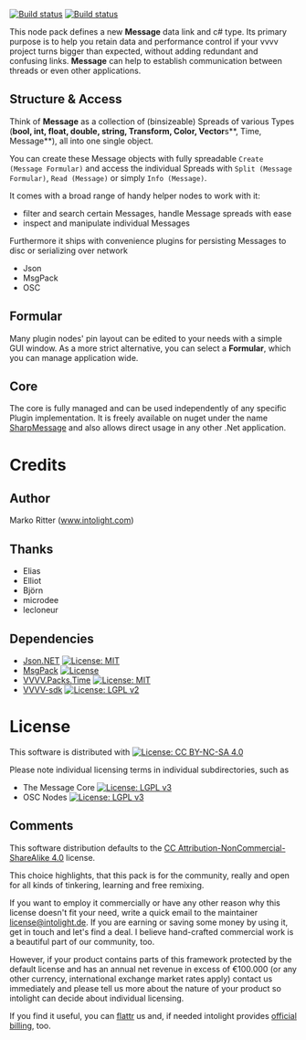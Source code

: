 [![Build status](https://ci.appveyor.com/api/projects/status/xupapctmj83we10a/branch/master?pendingText=Master%20Pending&failingText=Master%20Fail&passingText=Master%20OK&svg=true)](https://ci.appveyor.com/project/velcrome/vvvv-message-tem27/branch/master) [![Build status](https://ci.appveyor.com/api/projects/status/xupapctmj83we10a/branch/develop?pendingText=Develop%20Pending&failingText=Develop%20Fail&passingText=Develop%20OK&svg=true)](https://ci.appveyor.com/project/velcrome/vvvv-message-tem27/branch/develop)

This node pack defines a new **Message** data link and c# type. Its primary purpose is to help you retain data and performance control if your vvvv project turns bigger than expected, without adding redundant and confusing links. **Message** can help to establish communication between threads or even other applications. 

Structure & Access
------------------
Think of **Message** as a collection of (binsizeable) Spreads of various Types (**bool, int, float, double, string, Transform, Color, Vector**s**, Time, Message**), all into one single object. 

You can create these Message objects with fully spreadable `Create (Message Formular)` and access the individual Spreads with  `Split (Message Formular)`, `Read (Message)` or simply `Info (Message)`. 

It comes with a broad range of handy helper nodes to work with it:
* filter and search certain Messages, handle Message spreads with ease
* inspect and manipulate individual Messages

Furthermore it ships with convenience plugins for persisting Messages to disc or serializing over network
* Json
* MsgPack
* OSC

Formular
--------
Many plugin nodes' pin layout can be edited to your needs with a simple GUI window.
As a more strict alternative, you can select a **Formular**, which you can manage application wide.

Core
----
The core is fully managed and can be used independently of any specific Plugin implementation. It is freely available on nuget under the name [SharpMessage](https://www.nuget.org/packages/SharpMessage/) and also allows direct usage in any other .Net application.

Credits
=======

Author
------
Marko Ritter (www.intolight.com)

Thanks
------
* Elias
* Elliot
* Björn
* microdee
* lecloneur

Dependencies
----
* [Json.NET](http://james.newtonking.com/projects/json-net.aspx) [![License: MIT](https://img.shields.io/badge/License-MIT-yellow.svg)](https://opensource.org/licenses/MIT)
* [MsgPack](http://msgpack.org/index.html)  [![License](https://img.shields.io/badge/License-Apache%202.0-blue.svg)](https://opensource.org/licenses/Apache-2.0)
* [VVVV.Packs.Time](https://github.com/letmp/vvvv-Time) [![License: MIT](https://img.shields.io/badge/License-MIT-yellow.svg)](https://opensource.org/licenses/MIT)
* [VVVV-sdk](https://github.com/vvvv/vvvv-sdk) [![License: LGPL v2](https://img.shields.io/badge/License-LGPL%20v2-blue.svg)](http://www.gnu.org/licenses/lgpl-2.0)

License
=======
This software is distributed with [![License: CC BY-NC-SA 4.0](https://img.shields.io/badge/License-CC%20BY--NC--SA%204.0-blue.svg)](http://creativecommons.org/licenses/by-nc-sa/4.0/)

Please note individual licensing terms in individual subdirectories, such as

* The Message Core [![License: LGPL v3](https://img.shields.io/badge/License-LGPL%20v3-blue.svg)](http://www.gnu.org/licenses/lgpl-3.0)
* OSC Nodes [![License: LGPL v3](https://img.shields.io/badge/License-LGPL%20v3-blue.svg)](http://www.gnu.org/licenses/lgpl-3.0)

Comments
--------

This software distribution defaults to the [CC Attribution-NonCommercial-ShareAlike 4.0](https://creativecommons.org/licenses/by-nc-sa/4.0/) license.

This choice highlights, that this pack is for the community, really and open for all kinds of tinkering, learning and free remixing. 

If you want to employ it commercially or have any other reason why this license doesn't fit your need, write a quick email to the maintainer <license@intolight.de>. 
If you are earning or saving some money by using it, get in touch and let's find a deal. I believe hand-crafted commercial work is a beautiful part of our community, too. 

However, if your product contains parts of this framework protected by the default license and has an annual net revenue in excess of €100.000 (or any other currency, international exchange market rates apply) contact us immediately and please tell us more about the nature of your product so intolight can decide about individual licensing. 

If you find it useful, you can [flattr](https://flattr.com/profile/intolight) us and, if needed intolight provides [official billing](http://www.intolight.de/impressum), too.
